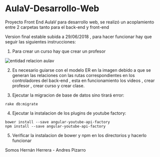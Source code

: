 # AulaV-Desarrollo-Web


Proyecto Front End AulaV para desarrollo web, se realizó un acoplamiento entre 2 carpetas tanto para el back-end y front-end 

Version final estable subida a 29/06/2018 , para hacer funcionar hay que seguir las siguientes instrucciones:

1) Para crear un curso hay que crear un profesor 

![entidad relacion aulav](https://user-images.githubusercontent.com/22847884/42107980-3b10e026-7ba7-11e8-8827-5506a3d2410f.png)

2) Es necesario guiarse con el modelo ER en la imagen debido a que se generan las relaciones con las rutas correspondientes en los controladores del back-end , esta en funcionamiento los videos , crear profesor , crear curso y crear clase.

3) Ejecutar la migracion de base de datos sino tirará error:

```
rake db:migrate
```
4) Ejecutar la instalacion de los plugins de youtube factory:

```
bower install --save angular-youtube-api-factory
npm install --save angular-youtube-api-factory

```

5) Verificar la instalacion de bower y npm en los directorios y hacerlo funcionar

Somos Hernán Herrera - Andres Pizarro
